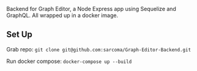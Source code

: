 Backend for Graph Editor, a Node Express app using Sequelize and GraphQL. All wrapped up in a docker image.

## Set Up

Grab repo: `git clone git@github.com:sarcoma/Graph-Editor-Backend.git`

Run docker compose: `docker-compose up --build`
